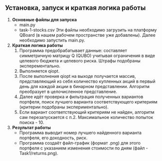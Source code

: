 ## Установка, запуск и краткая логика работы
1. **Основные файлы для запуска**
   - main.py
   - task-1-stocks.csv
   Эти файлы необходимо загрузить на платформу QBoard (в нашем рабочем пространстве уже добавлены). Далее необходимо запустить main.py.
2. **Краткая логика работы**
   1. Программа предобрабатывает данные: составляет симметричную матрицу Q (QUBO) учитывая ограничения в виде целевого бюджета и целевого риска. Штрафы подобраны эксперементально.
   2. Выполняется qiopt.
   3. После выполнения qiopt на выходе получается массив, представляющий из себя количество купленных акций в первый день для каждой акции в бинарном представлении. Алгоритм преобразует в целочисленное представление.
   4. Далее идёт проверка и фильтрация полученных вариантов портфеля, поиск лучшего варианта соответствующего критериям (критерии подобраны экспериментально).
   5. Если вариант соответствующий критериям не найден, алгоритм сам перезапускается с п.2. Максимальное количество попыток поиска - 10.
3. **Результат работы**
   - Программа выводит номер лучшего найденного варианта портфеля, его доходность, риск.
   - Программа создаёт файл-график (формат .png) для этого портфеля с указанием изменения стоимости по дням (файл - Task1/returns.png).
